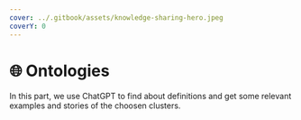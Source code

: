 ```yaml
---
cover: ../.gitbook/assets/knowledge-sharing-hero.jpeg
coverY: 0
---
```


# 🌐 Ontologies

In this part, we use ChatGPT to find about definitions and get some relevant examples and stories of the choosen clusters.
